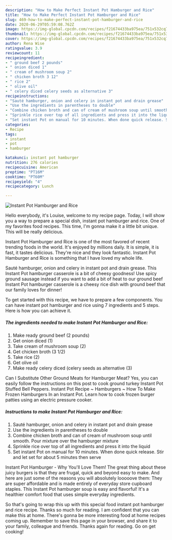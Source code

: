 ```yaml
---
description: "How to Make Perfect Instant Pot Hamburger and Rice"
title: "How to Make Perfect Instant Pot Hamburger and Rice"
slug: 469-how-to-make-perfect-instant-pot-hamburger-and-rice
date: 2020-06-29T05:59:08.762Z
image: https://img-global.cpcdn.com/recipes/f21674433ba975ea/751x532cq70/instant-pot-hamburger-and-rice-recipe-main-photo.jpg
thumbnail: https://img-global.cpcdn.com/recipes/f21674433ba975ea/751x532cq70/instant-pot-hamburger-and-rice-recipe-main-photo.jpg
cover: https://img-global.cpcdn.com/recipes/f21674433ba975ea/751x532cq70/instant-pot-hamburger-and-rice-recipe-main-photo.jpg
author: Rena Wise
ratingvalue: 3.9
reviewcount: 11
recipeingredient:
- " ground beef 2 pounds"
- " onion diced 1"
- " cream of mushroom soup 2"
- " chicken broth 3 12"
- " rice 2"
- " olive oil"
- " celery diced celery seeds as alternative 3"
recipeinstructions:
- "Sauté hamburger, onion and celery in instant pot and drain grease"
- "Use the ingredients in parentheses to double"
- "Combine chicken broth and can of cream of mushroom soup until smooth. Pour mixture over the hamburger mixture"
- "Sprinkle rice over top of all ingredients and press it into the liquid"
- "Set instant Pot on manual for 10 minutes. When done quick release. Stir and let set for about 5 minutes then serve"
categories:
- Recipe
tags:
- instant
- pot
- hamburger

katakunci: instant pot hamburger 
nutrition: 276 calories
recipecuisine: American
preptime: "PT16M"
cooktime: "PT60M"
recipeyield: "4"
recipecategory: Lunch

---
```



![Instant Pot Hamburger and Rice](https://img-global.cpcdn.com/recipes/f21674433ba975ea/751x532cq70/instant-pot-hamburger-and-rice-recipe-main-photo.jpg)

Hello everybody, it's Louise, welcome to my recipe page. Today, I will show you a way to prepare a special dish, instant pot hamburger and rice. One of my favorites food recipes. This time, I'm gonna make it a little bit unique. This will be really delicious.

Instant Pot Hamburger and Rice is one of the most favored of recent trending foods in the world. It's enjoyed by millions daily. It is simple, it is fast, it tastes delicious. They're nice and they look fantastic. Instant Pot Hamburger and Rice is something that I have loved my whole life.

Sauté hamburger, onion and celery in instant pot and drain grease. This Instant Pot hamburger casserole is a bit of cheesy goodness! Use spicy ground sausage instead if you want to add a bit of heat to our ground beef Instant Pot hamburger casserole is a cheesy rice dish with ground beef that our family loves for dinner!


To get started with this recipe, we have to prepare a few components. You can have instant pot hamburger and rice using 7 ingredients and 5 steps. Here is how you can achieve it.

<!--inarticleads1-->

##### The ingredients needed to make Instant Pot Hamburger and Rice:

1. Make ready  ground beef (2 pounds)
1. Get  onion diced (1)
1. Take  cream of mushroom soup (2)
1. Get  chicken broth (3 1/2)
1. Take  rice (2)
1. Get  olive oil
1. Make ready  celery diced (celery seeds as alternative (3)


Can I Substitute Other Ground Meats for Hamburger Meat? Yes, you can easily follow the instructions on this post to cook ground turkey Instant Pot Stuffed Bell Peppers. Instant Pot Recipe ~ Hamburgers ~ How To Make Frozen Hamburgers In an Instant Pot. Learn how to cook frozen burger patties using an electric pressure cooker. 

<!--inarticleads2-->

##### Instructions to make Instant Pot Hamburger and Rice:

1. Sauté hamburger, onion and celery in instant pot and drain grease
1. Use the ingredients in parentheses to double
1. Combine chicken broth and can of cream of mushroom soup until smooth. Pour mixture over the hamburger mixture
1. Sprinkle rice over top of all ingredients and press it into the liquid
1. Set instant Pot on manual for 10 minutes. When done quick release. Stir and let set for about 5 minutes then serve


Instant Pot Hamburger - Why You&#39;ll Love Them! The great thing about these juicy burgers is that they are frugal, quick and beyond easy to make. And here are just some of the reasons you will absolutely looooove them: They are super affordable and is made entirely of everyday store cupboard staples. This Instant Pot hamburger soup is easy and flavorful! It&#39;s a healthier comfort food that uses simple everyday ingredients. 

So that's going to wrap this up with this special food instant pot hamburger and rice recipe. Thanks so much for reading. I am confident that you can make this at home. There's gonna be more interesting food at home recipes coming up. Remember to save this page in your browser, and share it to your family, colleague and friends. Thanks again for reading. Go on get cooking!
